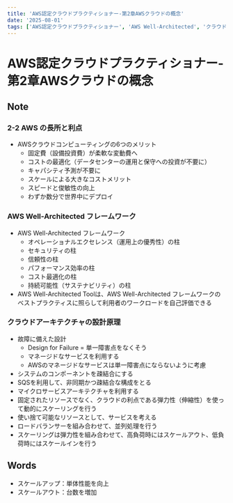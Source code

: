 ```yaml
---
title: 'AWS認定クラウドプラクティショナー-第2章AWSクラウドの概念'
date: '2025-08-01'
tags: ['AWS認定クラウドプラクティショナー', 'AWS Well-Architected', 'クラウドアーキテクチャ']
---
```


# AWS認定クラウドプラクティショナー-第2章AWSクラウドの概念

## Note

### 2-2 AWS の長所と利点
- AWSクラウドコンピューティングの6つのメリット
  - 固定費（設備投資費）が柔軟な変動費へ
  - コストの最適化（データセンターの運用と保守への投資が不要に）
  - キャパシティ予測が不要に
  - スケールによる大きなコストメリット
  - スピードと俊敏性の向上
  - わずか数分で世界中にデプロイ

### AWS Well-Architected フレームワーク

- AWS Well-Architected フレームワーク
  - オペレーショナルエクセレンス（運用上の優秀性）の柱
  - セキュリティの柱
  - 信頼性の柱
  - パフォーマンス効率の柱
  - コスト最適化の柱
  - 持続可能性（サステナビリティ）の柱
- AWS Well-Architected Toolは、AWS Well-Architected フレームワークのベストプラクティスに照らして利用者のワークロードを自己評価できる

### クラウドアーキテクチャの設計原理

- 故障に備えた設計
  - Design for Failure = 単一障害点をなくそう
  - マネージドなサービスを利用する
  - AWSのマネージドなサービスは単一障害点にならないように考慮
- システムのコンポーネントを疎結合にする
- SQSを利用して、非同期かつ疎結合な構成をとる
- マイクロサービスアーキテクチャを利用する
- 固定されたリソースでなく、クラウドの利点である弾力性（伸縮性）を使って動的にスケーリングを行う
- 使い捨て可能なリソースとして、サービスを考える
- ロードバランサーを組み合わせて、並列処理を行う
- スケーリングは弾力性を組み合わせて、高負荷時にはスケールアウト、低負荷時にはスケールインを行う

## Words

- スケールアップ：単体性能を向上
- スケールアウト：台数を増加